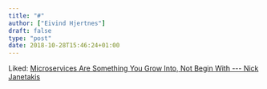 ```yaml
---
title: "#"
author: ["Eivind Hjertnes"]
draft: false
type: "post"
date: 2018-10-28T15:46:24+01:00
---
```


Liked:
[Microservices
Are Something You Grow Into, Not Begin With --- Nick Janetakis](https://nickjanetakis.com/blog/microservices-are-something-you-grow-into-not-begin-with)

